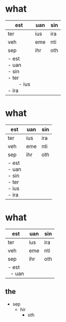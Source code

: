 # what

| est                                                                          | uan | sin |
| ---------------------------------------------------------------------------- | --- | --- |
| ter                                                                          | ius | ira |
| veh                                                                          | eme | nti |
| sep                                                                          | ihr | oth |
| - est<br>   - uan<br>     - sin<br> - ter<br>        - ius<br>     - ira<br> |     |     |

# what

| est                                                                     | uan | sin |
| ----------------------------------------------------------------------- | --- | --- |
| ter                                                                     | ius | ira |
| veh                                                                     | eme | nti |
| sep                                                                     | ihr | oth |
| - est<br>   - uan<br>     - sin<br> - ter<br>   - ius<br>     - ira<br> |     |     |

# what

| est                   | uan | sin |
| --------------------- | --- | --- |
| ter                   | ius | ira |
| veh                   | eme | nti |
| sep                   | ihr | oth |
| - est<br>&nbsp;&nbsp;- uan<br> |     |     |

## the
- sep
  - hir
    - oth
    